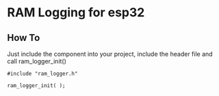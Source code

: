 RAM Logging for esp32
=====================

How To
------

Just include the component into your project, include the header file and call ram_logger_init()

    #include "ram_logger.h"
    
    ram_logger_init( );

